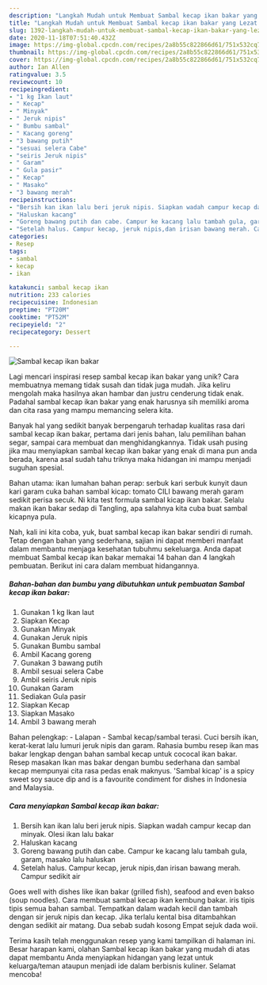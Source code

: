 ```yaml
---
description: "Langkah Mudah untuk Membuat Sambal kecap ikan bakar yang Lezat Sekali"
title: "Langkah Mudah untuk Membuat Sambal kecap ikan bakar yang Lezat Sekali"
slug: 1392-langkah-mudah-untuk-membuat-sambal-kecap-ikan-bakar-yang-lezat-sekali
date: 2020-11-18T07:51:40.432Z
image: https://img-global.cpcdn.com/recipes/2a8b55c822866d61/751x532cq70/sambal-kecap-ikan-bakar-foto-resep-utama.jpg
thumbnail: https://img-global.cpcdn.com/recipes/2a8b55c822866d61/751x532cq70/sambal-kecap-ikan-bakar-foto-resep-utama.jpg
cover: https://img-global.cpcdn.com/recipes/2a8b55c822866d61/751x532cq70/sambal-kecap-ikan-bakar-foto-resep-utama.jpg
author: Ian Allen
ratingvalue: 3.5
reviewcount: 10
recipeingredient:
- "1 kg Ikan laut"
- " Kecap"
- " Minyak"
- " Jeruk nipis"
- " Bumbu sambal"
- " Kacang goreng"
- "3 bawang putih"
- "sesuai selera Cabe"
- "seiris Jeruk nipis"
- " Garam"
- " Gula pasir"
- " Kecap"
- " Masako"
- "3 bawang merah"
recipeinstructions:
- "Bersih kan ikan lalu beri jeruk nipis. Siapkan wadah campur kecap dan minyak. Olesi ikan lalu bakar"
- "Haluskan kacang"
- "Goreng bawang putih dan cabe. Campur ke kacang lalu tambah gula, garam, masako lalu haluskan"
- "Setelah halus. Campur kecap, jeruk nipis,dan irisan bawang merah. Campur sedikit air"
categories:
- Resep
tags:
- sambal
- kecap
- ikan

katakunci: sambal kecap ikan 
nutrition: 233 calories
recipecuisine: Indonesian
preptime: "PT20M"
cooktime: "PT52M"
recipeyield: "2"
recipecategory: Dessert

---
```



![Sambal kecap ikan bakar](https://img-global.cpcdn.com/recipes/2a8b55c822866d61/751x532cq70/sambal-kecap-ikan-bakar-foto-resep-utama.jpg)

Lagi mencari inspirasi resep sambal kecap ikan bakar yang unik? Cara membuatnya memang tidak susah dan tidak juga mudah. Jika keliru mengolah maka hasilnya akan hambar dan justru cenderung tidak enak. Padahal sambal kecap ikan bakar yang enak harusnya sih memiliki aroma dan cita rasa yang mampu memancing selera kita.

Banyak hal yang sedikit banyak berpengaruh terhadap kualitas rasa dari sambal kecap ikan bakar, pertama dari jenis bahan, lalu pemilihan bahan segar, sampai cara membuat dan menghidangkannya. Tidak usah pusing jika mau menyiapkan sambal kecap ikan bakar yang enak di mana pun anda berada, karena asal sudah tahu triknya maka hidangan ini mampu menjadi suguhan spesial.

Bahan utama: ikan lumahan bahan perap: serbuk kari serbuk kunyit daun kari garam cuka bahan sambal kicap: tomato CILI bawang merah garam sedikit perisa secuk. Ni kita test formula sambal kicap ikan bakar. Selalu makan ikan bakar sedap di Tangling, apa salahnya kita cuba buat sambal kicapnya pula.


Nah, kali ini kita coba, yuk, buat sambal kecap ikan bakar sendiri di rumah. Tetap dengan bahan yang sederhana, sajian ini dapat memberi manfaat dalam membantu menjaga kesehatan tubuhmu sekeluarga. Anda dapat membuat Sambal kecap ikan bakar memakai 14 bahan dan 4 langkah pembuatan. Berikut ini cara dalam membuat hidangannya.

<!--inarticleads1-->

##### Bahan-bahan dan bumbu yang dibutuhkan untuk pembuatan Sambal kecap ikan bakar:

1. Gunakan 1 kg Ikan laut
1. Siapkan  Kecap
1. Gunakan  Minyak
1. Gunakan  Jeruk nipis
1. Gunakan  Bumbu sambal
1. Ambil  Kacang goreng
1. Gunakan 3 bawang putih
1. Ambil sesuai selera Cabe
1. Ambil seiris Jeruk nipis
1. Gunakan  Garam
1. Sediakan  Gula pasir
1. Siapkan  Kecap
1. Siapkan  Masako
1. Ambil 3 bawang merah


Bahan pelengkap: - Lalapan - Sambal kecap/sambal terasi. Cuci bersih ikan, kerat-kerat lalu lumuri jeruk nipis dan garam. Rahasia bumbu resep ikan mas bakar lengkap dengan bahan sambal kecap untuk cococal ikan bakar. Resep masakan Ikan mas bakar dengan bumbu sederhana dan sambal kecap mempunyai cita rasa pedas enak maknyus. &#39;Sambal kicap&#39; is a spicy sweet soy sauce dip and is a favourite condiment for dishes in Indonesia and Malaysia. 

<!--inarticleads2-->

##### Cara menyiapkan Sambal kecap ikan bakar:

1. Bersih kan ikan lalu beri jeruk nipis. Siapkan wadah campur kecap dan minyak. Olesi ikan lalu bakar
1. Haluskan kacang
1. Goreng bawang putih dan cabe. Campur ke kacang lalu tambah gula, garam, masako lalu haluskan
1. Setelah halus. Campur kecap, jeruk nipis,dan irisan bawang merah. Campur sedikit air


Goes well with dishes like ikan bakar (grilled fish), seafood and even bakso (soup noodles). Cara membuat sambal kecap ikan kembung bakar. iris tipis tipis semua bahan sambal. Tempatkan dalam wadah kecil dan tambah dengan sir jeruk nipis dan kecap. Jika terlalu kental bisa ditambahkan dengan sedikit air matang. Dua sebab sudah kosong Empat sejuk dada woii. 

Terima kasih telah menggunakan resep yang kami tampilkan di halaman ini. Besar harapan kami, olahan Sambal kecap ikan bakar yang mudah di atas dapat membantu Anda menyiapkan hidangan yang lezat untuk keluarga/teman ataupun menjadi ide dalam berbisnis kuliner. Selamat mencoba!
